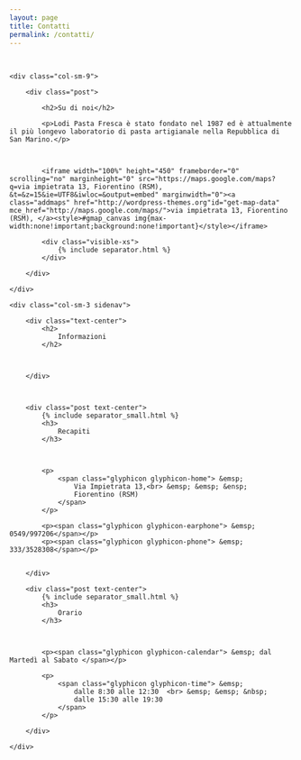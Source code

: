 ```yaml
---
layout: page
title: Contatti
permalink: /contatti/
---
```


<br>

<!--<section id="about" class="container content-section">-->
<div class="container-fluid">
  <div class="row content">
    

    <div class="col-sm-9">
        
        <div class="post">
        
            <h2>Su di noi</h2>
        
            <p>Lodi Pasta Fresca è stato fondato nel 1987 ed è attualmente il più longevo laboratorio di pasta artigianale nella Repubblica di San Marino.</p>
        
        
            
            <iframe width="100%" height="450" frameborder="0" scrolling="no" marginheight="0" src="https://maps.google.com/maps?q=via impietrata 13, Fiorentino (RSM), &t=&z=15&ie=UTF8&iwloc=&output=embed" marginwidth="0"><a class="addmaps" href="http://wordpress-themes.org"id="get-map-data" mce_href="http://maps.google.com/maps/">via impietrata 13, Fiorentino (RSM), </a><style>#gmap_canvas img{max-width:none!important;background:none!important}</style></iframe>
        
            <div class="visible-xs">
                {% include separator.html %}
            </div>
        
        </div>

    </div>
      
    <div class="col-sm-3 sidenav">
        
        <div class="text-center">
            <h2>
                Informazioni
            </h2>
            
            
            
        </div>
        
        
        
        <div class="post text-center">
            {% include separator_small.html %}
            <h3>
                Recapiti
            </h3>
            
            
            
            <p>
                <span class="glyphicon glyphicon-home"> &emsp; 
                    Via Impietrata 13,<br> &emsp; &emsp; &ensp;
                    Fiorentino (RSM)
                </span>
            </p>
            
            <p><span class="glyphicon glyphicon-earphone"> &emsp; 0549/997206</span></p>
            <p><span class="glyphicon glyphicon-phone"> &emsp; 333/3528308</span></p>
            
            
        </div>
        
        <div class="post text-center">
            {% include separator_small.html %}
            <h3>
                Orario
            </h3>
            
            
            
            <p><span class="glyphicon glyphicon-calendar"> &emsp; dal Martedì al Sabato </span></p>
            
            <p>
                <span class="glyphicon glyphicon-time"> &emsp; 
                    dalle 8:30 alle 12:30  <br> &emsp; &emsp; &nbsp;
                    dalle 15:30 alle 19:30
                </span>
            </p>
            
        </div>
     
    </div>
      
  </div>
</div>

<!--</section>-->

<br>

